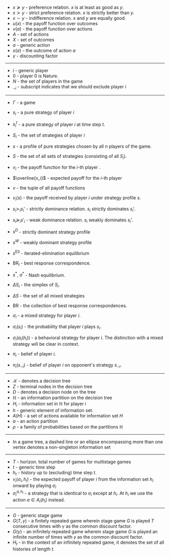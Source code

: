  * $x\succeq y$ -  preference relation. $x$ is at least as good as $y$. 
* $x\succ y$ - strict preference relation. $x$ is strictly better than $y$.
* $x\sim y$ - indifference relation. $x$ and $y$ are equally good. 
* $u(x)$ - the payoff function over outcomes 
* $v(a)$ - the payoff function over actions
* $A$ - set of actions 
* $X$ - set of outcomes
* $a$ - generic action
* $x(a)$ - the outcome of action $a$
* $\gamma$ - discounting factor
***** 
* $i$ - generic player
* $0$ - player $0$ is Nature.
 * $N$ - the set of players in the game 
* $_{-i}$ - subscript indicates that we should exclude player $i$
*****
* $\Gamma$ - a game
* $s_i$ - a pure strategy of player $i$
* $s_i^t$ - a pure strategy of player $i$ at time step $t$.
* $S_i$ - the set of strategies of player $i$

* $s$ -  a profile of pure strategies chosen by all $n$ players of the game. 
* $S$ - the set of all sets of strategies (consisting of all $S_i$). 
* $v_i$ - the payoff function for the $i$-th player .
* $\overline{v_i}$ - expected payoff for the $i$-th player
* $v$ - the tuple of all payoff functions
* $v_i(s)$ - the payoff received by player $i$ under strategy profile $s$. 
* $s_i \succ_i s_i'$ - strictly dominance relation. $s_i$ strictly dominates $s_i'$. 
* $s_i\succeq_i s'_i$ - weak dominance relation. $s_i$ weakly dominates $s_i$'.

* $s^D$ - strictly dominant strategy profile
* $s^W$ - weakly dominant strategy profile
* $s^\text{ES}$ - iterated-elimination equilibrium 
* $\text{BR}_i$ - best response correspondence.
* $s^\ast$, $\sigma^\ast$ - Nash equilibrium. 

* $\Delta S_i$ - the simplex of $S_i$. 
* $\Delta S$ - the set of all mixed strategies 
* $\text{BR}$ - the collection of best response correspondences. 

* $\sigma_i$ - a mixed strategy for player $i$. 
* $\sigma_i(s_{i})$ - the probability that player $i$ plays $s_i$.
* $\sigma_i(a_i(h_i))$ - a behavioral strategy for player $i$. The distinction with a mixed strategy will be clear in context. 

* $\pi_i$ - belief of player $i$.
* $\pi_i(s_{-i})$ - belief of player $i$ on opponent's strategy $s_{-i}$.
*****
* $\mathcal{K}$ - denotes a decision tree 
* $Z$ - terminal nodes in the decision tree 
* $D$ - denotes a decision node on the tree
* $\mathbb{H}$ - an information partition on the decision tree 
* $H_i$ - information set in $\mathbb{H}$ for player $i$
* $h$ - generic element of information set. 
* $A(H)$ - a set of actions available for information set $H$
* $a$ - an action partition 
* $\rho$ - a family of probabilities based on the partitions $\mathbb{H}$
*****
* In a game tree, a dashed line or an ellipse encompassing more than one vertex denotes a non-singleton information set 
*****
* $T$ - horizon. total number of games for multistage games 
* $t$ - generic time step 
* $h_t$ - history up to (excluding) time step $t$.
* $v_i(\sigma_i, h_i)$ - the expected payoff of player $i$ from the information set $h_i$ onward by playing $\sigma_i$ 
* $\sigma_i ^{a,h_i}$ - a strategy that is identical to $\sigma_i$ except at $h_i$. At $h_i$ we use the action $a\in A_i(h_i)$ instead. 
*****
* $G$ - generic stage game
* $G(T,\gamma)$ - a finitely repeated game wherein stage game $G$ is played $T$ consecutive times with $\gamma$ as the common discount factor. 
* $G(\gamma)$ - an infinitely repeated game wherein stage game $G$ is played an infinite number of times with $\gamma$ as the common discount factor. 
* $H_t$ - in the context of an infinitely repeated game, it denotes the set of all histories of length $t$.
